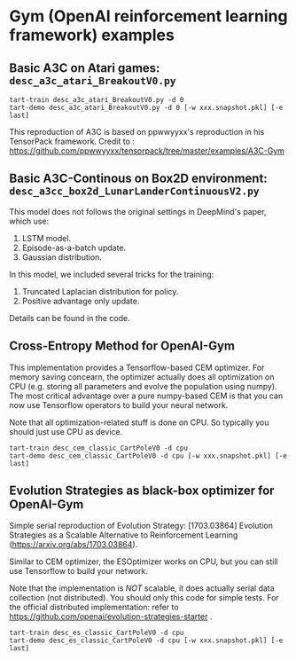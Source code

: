 # Gym (OpenAI reinforcement learning framework) examples

## Basic A3C on Atari games: `desc_a3c_atari_BreakoutV0.py`

```
tart-train desc_a3c_atari_BreakoutV0.py -d 0 
tart-demo desc_a3c_atari_BreakoutV0.py -d 0 [-w xxx.snapshot.pkl] [-e last]
```

This reproduction of A3C is based on ppwwyyxx's reproduction in his TensorPack framework.
Credit to : https://github.com/ppwwyyxx/tensorpack/tree/master/examples/A3C-Gym


## Basic A3C-Continous on Box2D environment: `desc_a3cc_box2d_LunarLanderContinuousV2.py`

This model does not follows the original settings in DeepMind's paper, which use:
1. LSTM model.
2. Episode-as-a-batch update.
3. Gaussian distribution.

In this model, we included several tricks for the training:
1. Truncated Laplacian distribution for policy.
2. Positive advantage only update.

Details can be found in the code.


## Cross-Entropy Method for OpenAI-Gym

This implementation provides a Tensorflow-based CEM optimizer. For memory saving concearn, the optimizer actually does
all optimization on CPU (e.g. storing all parameters and evolve the population using numpy). The most critical
advantage over a pure numpy-based CEM is that you can now use Tensorflow operators to build your neural network.

Note that all optimization-related stuff is done on CPU. So typically you should just use CPU as device.

```
tart-train desc_cem_classic_CartPoleV0 -d cpu
tart-demo desc_cem_classic_CartPoleV0 -d cpu [-w xxx.snapshot.pkl] [-e last]
```

## Evolution Strategies as black-box optimizer for OpenAI-Gym

Simple serial reproduction of Evolution Strategy: [1703.03864] Evolution Strategies as a Scalable Alternative to
Reinforcement Learning (https://arxiv.org/abs/1703.03864).

Similar to CEM optimizer, the ESOptimizer works on CPU, but you can still use Tensorflow to build your network.

Note that the implementation is *NOT* scalable, it does actually serial data collection (not distributed). You should
only this code for simple tests. For the official distributed implementation: refer to
https://github.com/openai/evolution-strategies-starter .

```
tart-train desc_es_classic_CartPoleV0 -d cpu
tart-demo desc_es_classic_CartPoleV0 -d cpu [-w xxx.snapshot.pkl] [-e last]
```

